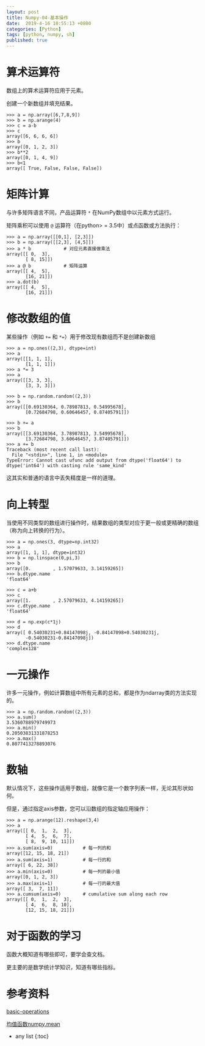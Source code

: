 ```yaml
---
layout: post
title: Numpy-04-基本操作
date:  2019-4-16 10:55:13 +0800
categories: [Python]
tags: [python, numpy, sh]
published: true
---
```


# 算术运算符

数组上的算术运算符应用于元素。 

创建一个新数组并填充结果。

```
>>> a = np.array([6,7,8,9])
>>> b = np.arange(4)
>>> c = a-b
>>> c
array([6, 6, 6, 6])
>>> b
array([0, 1, 2, 3])
>>> b**2
array([0, 1, 4, 9])
>>> b<1
array([ True, False, False, False])
```

# 矩阵计算

与许多矩阵语言不同，产品运算符 `*` 在NumPy数组中以元素方式运行。 

矩阵乘积可以使用 `@` 运算符（在python> = 3.5中）或点函数或方法执行：


```
>>> a = np.array([[0,1], [2,3]])
>>> b = np.array([[2,3], [4,5]])
>>> a * b            # 对应元素直接做乘法
array([[ 0,  3],
       [ 8, 15]])
>>> a @ b            # 矩阵运算
array([[ 4,  5],
       [16, 21]])
>>> a.dot(b)
array([[ 4,  5],
       [16, 21]])
```

# 修改数组的值

某些操作（例如 `+=` 和 `*=`）用于修改现有数组而不是创建新数组

```
>>> a = np.ones((2,3), dtype=int)
>>> a
array([[1, 1, 1],
       [1, 1, 1]])
>>> a *= 3
>>> a
array([[3, 3, 3],
       [3, 3, 3]])

>>> b = np.random.random((2,3))
>>> b
array([[0.69130364, 0.78987813, 0.54995678],
       [0.72684798, 0.60646457, 0.87405791]])

>>> b += a
>>> b
array([[3.69130364, 3.78987813, 3.54995678],
       [3.72684798, 3.60646457, 3.87405791]])
>>> a += b
Traceback (most recent call last):
  File "<stdin>", line 1, in <module>
TypeError: Cannot cast ufunc add output from dtype('float64') to dtype('int64') with casting rule 'same_kind'
```

这其实和普通的语言中丢失精度是一样的道理。

# 向上转型

当使用不同类型的数组进行操作时，结果数组的类型对应于更一般或更精确的数组（称为向上转换的行为）。

```
>>> a = np.ones(3, dtype=np.int32)
>>> a
array([1, 1, 1], dtype=int32)
>>> b = np.linspace(0,pi,3)
>>> b
array([0.        , 1.57079633, 3.14159265])
>>> b.dtype.name
'float64'

>>> c = a+b
>>> c
array([1.        , 2.57079633, 4.14159265])
>>> c.dtype.name
'float64'

>>> d = np.exp(c*1j)
>>> d
array([ 0.54030231+0.84147098j, -0.84147098+0.54030231j,
       -0.54030231-0.84147098j])
>>> d.dtype.name
'complex128'
```

# 一元操作

许多一元操作，例如计算数组中所有元素的总和，都是作为ndarray类的方法实现的。

```
>>> a = np.random.random((2,3))
>>> a.sum()
3.5360788979749973
>>> a.min()
0.20503831331878253
>>> a.max()
0.8077413278893076
```

# 数轴

默认情况下，这些操作适用于数组，就像它是一个数字列表一样，无论其形状如何。 

但是，通过指定axis参数，您可以沿数组的指定轴应用操作：

```
>>> a = np.arange(12).reshape(3,4)
>>> a
array([[ 0,  1,  2,  3],
       [ 4,  5,  6,  7],
       [ 8,  9, 10, 11]])
>>> a.sum(axis=0)           # 每一列的和
array([12, 15, 18, 21])
>>> a.sum(axis=1)           # 每一行的和
array([ 6, 22, 38])
>>> a.min(axis=0)           # 每一列的最小值
array([0, 1, 2, 3])
>>> a.max(axis=1)           # 每一行的最大值
array([ 3,  7, 11])
>>> a.cumsum(axis=0)        # cumulative sum along each row
array([[ 0,  1,  2,  3],
       [ 4,  6,  8, 10],
       [12, 15, 18, 21]])
```

# 对于函数的学习

函数大概知道有哪些即可，要学会查文档。

更主要的是数学统计学知识，知道有哪些指标。

# 参考资料

[basic-operations](https://docs.scipy.org/doc/numpy/user/quickstart.html#basic-operations)

[均值函数numpy.mean](https://blog.csdn.net/qq_20258087/article/details/79809379)

* any list
{:toc}











